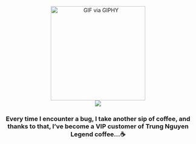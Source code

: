 <div align="center">
  <img src="https://media.giphy.com/media/5eLDrEaRGHegx2FeF2/giphy.gif" width="250" height="250" alt="GIF via GIPHY">
</div>
<div align="center">
  <img src="https://readme-typing-svg.herokuapp.com/?font=Poppins&weight=700&size=40&center=true&vCenter=true&width=500&height=70&duration=4000&pause=3000&lines=Hi!+👋,+I'm+bin!&color=525252">
</div>
<h3 align="center">Every time I encounter a bug, I take another sip of coffee, and thanks to that, I’ve become a VIP customer of Trung Nguyen Legend coffee...☕
</h3>

  

<!-- 
<p align="center">
  <img src="https://github.com/Vo-Dinh-Quan/Vo-Dinh-Quan/blob/main/coffee4.png" alt="Trung Nguyen Logo" width="300" height="300">
</p>

<img src="https://media.giphy.com/media/hJ2tqrAOG4yEfqIe6E/giphy.gif" width="250" height="163" alt="GIF via GIPHY">
<img src="https://media.giphy.com/media/6KirhLJyR7oMcwgJQk/giphy.gif" width="250" height="250" alt="GIF via GIPHY">
<img src="https://media.giphy.com/media/QvpqTCiEcwtvx6wwJK/giphy.gif" width="250" height="250" alt="GIF via GIPHY">
-->
